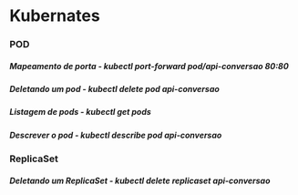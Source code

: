 # Kubernates

### POD

##### Mapeamento de porta - kubectl port-forward pod/api-conversao 80:80
##### Deletando um pod    - kubectl delete pod api-conversao
##### Listagem de pods    - kubectl get pods
##### Descrever o pod     - kubectl describe pod api-conversao

### ReplicaSet

##### Deletando um ReplicaSet    - kubectl delete replicaset api-conversao